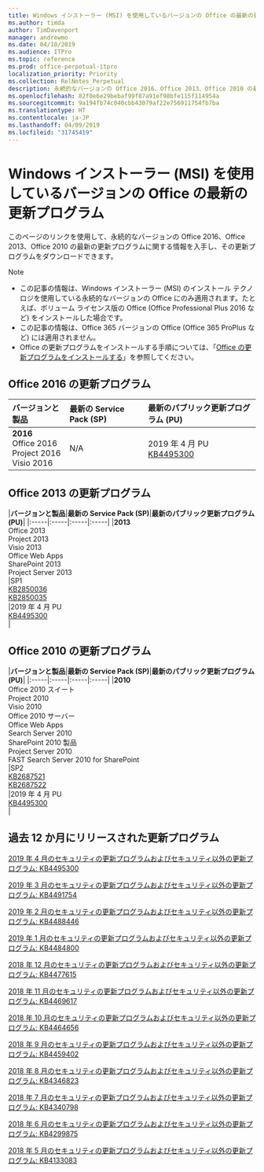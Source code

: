 ```yaml
---
title: Windows インストーラー (MSI) を使用しているバージョンの Office の最新の更新プログラム
ms.author: timda
author: TimDavenport
manager: andrewmo
ms.date: 04/10/2019
ms.audience: ITPro
ms.topic: reference
ms.prod: office-perpetual-itpro
localization_priority: Priority
ms.collection: RelNotes_Perpetual
description: 永続的なバージョンの Office 2016、Office 2013、Office 2010 の最新の更新プログラムの情報へのリンクを IT 技術者に提供します
ms.openlocfilehash: 82f0e6e29bebaf99f87a91ef98bfe115f114954a
ms.sourcegitcommit: 9a194fb74c040cbb43079af22e756911754fb7ba
ms.translationtype: HT
ms.contentlocale: ja-JP
ms.lasthandoff: 04/09/2019
ms.locfileid: "31745419"
---
```

# <a name="latest-updates-for-versions-of-office-that-use-windows-installer-msi"></a>Windows インストーラー (MSI) を使用しているバージョンの Office の最新の更新プログラム

このページのリンクを使用して、永続的なバージョンの Office 2016、Office 2013、Office 2010 の最新の更新プログラムに関する情報を入手し、その更新プログラムをダウンロードできます。
  
 
> [!NOTE]
> - この記事の情報は、Windows インストーラー (MSI) のインストール テクノロジを使用している永続的なバージョンの Office にのみ適用されます。たとえば、ボリューム ライセンス版の Office (Office Professional Plus 2016 など) をインストールした場合です。
> - この記事の情報は、Office 365 バージョンの Office (Office 365 ProPlus など) には適用されません。
> - Office の更新プログラムをインストールする手順については、「[Office の更新プログラムをインストールする](https://support.office.com/article/2ab296f3-7f03-43a2-8e50-46de917611c5)」を参照してください。 


## <a name="office-2016-updates"></a>Office 2016 の更新プログラム

|**バージョンと製品**|**最新の Service Pack (SP)**|**最新のパブリック更新プログラム (PU)**|
|:-----|:-----|:-----|
|**2016** <br/> Office 2016  <br/> Project 2016  <br/> Visio 2016  <br/> |N/A  <br/> |2019 年 4 月 PU  <br/> [KB4495300](https://support.microsoft.com/help/4495300) <br/> |
   
## <a name="office-2013-updates"></a>Office 2013 の更新プログラム

|**バージョンと製品**|**最新の Service Pack (SP)**|**最新のパブリック更新プログラム (PU)**|
|:-----|:-----|:-----|:-----|
|**2013** <br/> Office 2013  <br/> Project 2013  <br/> Visio 2013  <br/> Office Web Apps  <br/> SharePoint 2013  <br/> Project Server 2013  <br/> |SP1 <br/> [KB2850036](https://support.microsoft.com/kb/2850036) <br/>[KB2850035](https://support.microsoft.com/kb/2850035) <br/> |2019 年 4 月 PU  <br/> [KB4495300](https://support.microsoft.com/help/4495300) <br/> |
   
## <a name="office-2010-updates"></a>Office 2010 の更新プログラム

|**バージョンと製品**|**最新の Service Pack (SP)**|**最新のパブリック更新プログラム (PU)**|
|:-----|:-----|:-----|:-----|
|**2010** <br/> Office 2010 スイート  <br/> Project 2010  <br/> Visio 2010  <br/> Office 2010 サーバー  <br/> Office Web Apps  <br/> Search Server 2010  <br/> SharePoint 2010 製品  <br/> Project Server 2010  <br/> FAST Search Server 2010 for SharePoint  <br/> |SP2 <br/>[KB2687521](https://support.microsoft.com/kb/2687521) <br/> [KB2687522](https://support.microsoft.com/kb/2687522) <br/> |2019 年 4 月 PU <br/>[KB4495300](https://support.microsoft.com/help/4495300) <br/>|
   

   
## <a name="updates-released-in-past-12-months"></a>過去 12 か月にリリースされた更新プログラム

[2019 年 4 月のセキュリティの更新プログラムおよびセキュリティ以外の更新プログラム: KB4495300](https://support.microsoft.com/en-us/help/4495300)

[2019 年 3 月のセキュリティの更新プログラムおよびセキュリティ以外の更新プログラム: KB4491754](https://support.microsoft.com/en-us/help/4491754) 

[2019 年 2 月のセキュリティの更新プログラムおよびセキュリティ以外の更新プログラム: KB4488446](https://support.microsoft.com/help/4488446)

[2019 年 1 月のセキュリティの更新プログラムおよびセキュリティ以外の更新プログラム: KB4484800](https://support.microsoft.com/help/4484800)

[2018 年 12 月のセキュリティの更新プログラムおよびセキュリティ以外の更新プログラム: KB4477615](https://support.microsoft.com/help/4477615)

[2018 年 11 月のセキュリティの更新プログラムおよびセキュリティ以外の更新プログラム: KB4469617](https://support.microsoft.com/help/4469617)

[2018 年 10 月のセキュリティの更新プログラムおよびセキュリティ以外の更新プログラム: KB4464656](https://support.microsoft.com/help/4464656)

[2018 年 9 月のセキュリティの更新プログラムおよびセキュリティ以外の更新プログラム: KB4459402](https://support.microsoft.com/help/4459402) 

[2018 年 8 月のセキュリティの更新プログラムおよびセキュリティ以外の更新プログラム: KB4346823](https://support.microsoft.com/help/4346823)   

[2018 年 7 月のセキュリティの更新プログラムおよびセキュリティ以外の更新プログラム: KB4340798](https://support.microsoft.com/help/4340798)   

[2018 年 6 月のセキュリティの更新プログラムおよびセキュリティ以外の更新プログラム: KB4299875](https://support.microsoft.com/help/4299875)  

[2018 年 5 月のセキュリティの更新プログラムおよびセキュリティ以外の更新プログラム: KB4133083 ](https://support.microsoft.com/en-us/help/4133083)
  
 
  
 
  

  
   
  
